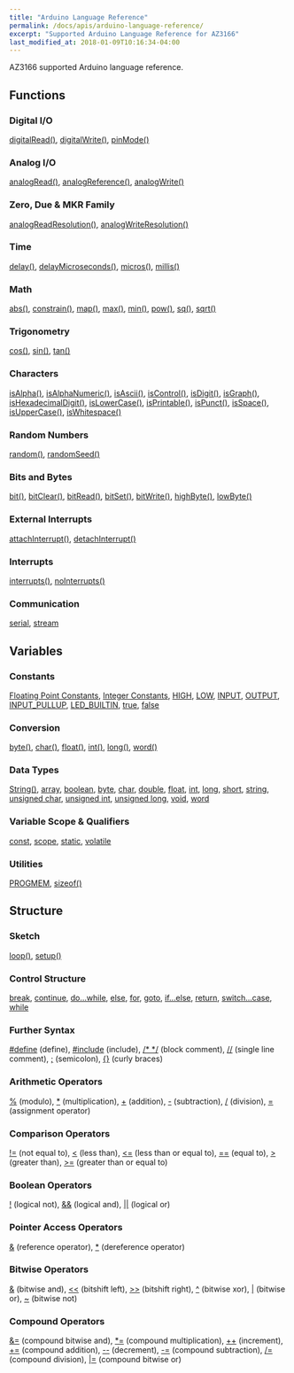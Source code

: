 ```yaml
---
title: "Arduino Language Reference"
permalink: /docs/apis/arduino-language-reference/
excerpt: "Supported Arduino Language Reference for AZ3166"
last_modified_at: 2018-01-09T10:16:34-04:00
---
```


AZ3166 supported Arduino language reference.

## Functions

### Digital I/O

[digitalRead()](https://www.arduino.cc/reference/en/language/functions/digital-io/digitalread/), 
[digitalWrite()](https://www.arduino.cc/reference/en/language/functions/digital-io/digitalwrite/), 
[pinMode()](https://www.arduino.cc/reference/en/language/functions/digital-io/pinmode/)

### Analog I/O

[analogRead()](https://www.arduino.cc/reference/en/language/functions/analog-io/analogread/), 
[analogReference()](https://www.arduino.cc/reference/en/language/functions/analog-io/analogreference/), 
[analogWrite()](https://www.arduino.cc/reference/en/language/functions/analog-io/analogwrite/)

### Zero, Due & MKR Family

[analogReadResolution()](https://www.arduino.cc/reference/en/language/functions/zero-due-mkr-family/analogreadresolution/), 
[analogWriteResolution()](https://www.arduino.cc/reference/en/language/functions/zero-due-mkr-family/analogwriteresolution/)

### Time

[delay()](https://www.arduino.cc/reference/en/language/functions/time/delay/), 
[delayMicroseconds()](https://www.arduino.cc/reference/en/language/functions/time/delaymicroseconds/), 
[micros()](https://www.arduino.cc/reference/en/language/functions/time/micros/), 
[millis()](https://www.arduino.cc/reference/en/language/functions/time/millis/)

### Math

[abs()](https://www.arduino.cc/reference/en/language/functions/math/abs/), 
[constrain()](https://www.arduino.cc/reference/en/language/functions/math/constrain/), 
[map()](https://www.arduino.cc/reference/en/language/functions/math/map/), 
[max()](https://www.arduino.cc/reference/en/language/functions/math/max/), 
[min()](https://www.arduino.cc/reference/en/language/functions/math/min/), 
[pow()](https://www.arduino.cc/reference/en/language/functions/math/pow/), 
[sq()](https://www.arduino.cc/reference/en/language/functions/math/sq/), 
[sqrt()](https://www.arduino.cc/reference/en/language/functions/math/sqrt/)

### Trigonometry

[cos()](https://www.arduino.cc/reference/en/language/functions/trigonometry/cos/), 
[sin()](https://www.arduino.cc/reference/en/language/functions/trigonometry/sin/), 
[tan()](https://www.arduino.cc/reference/en/language/functions/trigonometry/tan/)

### Characters

[isAlpha()](https://www.arduino.cc/reference/en/language/functions/characters/isalpha/), 
[isAlphaNumeric()](https://www.arduino.cc/reference/en/language/functions/characters/isalphanumeric/), 
[isAscii()](https://www.arduino.cc/reference/en/language/functions/characters/isascii/), 
[isControl()](https://www.arduino.cc/reference/en/language/functions/characters/iscontrol/), 
[isDigit()](https://www.arduino.cc/reference/en/language/functions/characters/isdigit/), 
[isGraph()](https://www.arduino.cc/reference/en/language/functions/characters/isgraph/), 
[isHexadecimalDigit()](https://www.arduino.cc/reference/en/language/functions/characters/ishexadecimaldigit/), 
[isLowerCase()](https://www.arduino.cc/reference/en/language/functions/characters/islowercase/), 
[isPrintable()](https://www.arduino.cc/reference/en/language/functions/characters/isprintable/), 
[isPunct()](https://www.arduino.cc/reference/en/language/functions/characters/ispunct/), 
[isSpace()](https://www.arduino.cc/reference/en/language/functions/characters/isspace/), 
[isUpperCase()](https://www.arduino.cc/reference/en/language/functions/characters/isuppercase/), 
[isWhitespace()](https://www.arduino.cc/reference/en/language/functions/characters/iswhitespace/)

### Random Numbers

[random()](https://www.arduino.cc/reference/en/language/functions/random-numbers/random/), 
[randomSeed()](https://www.arduino.cc/reference/en/language/functions/random-numbers/randomseed/)

### Bits and Bytes

[bit()](https://www.arduino.cc/reference/en/language/functions/bits-and-bytes/bit/), 
[bitClear()](https://www.arduino.cc/reference/en/language/functions/bits-and-bytes/bitclear/), 
[bitRead()](https://www.arduino.cc/reference/en/language/functions/bits-and-bytes/bitread/), 
[bitSet()](https://www.arduino.cc/reference/en/language/functions/bits-and-bytes/bitset/), 
[bitWrite()](https://www.arduino.cc/reference/en/language/functions/bits-and-bytes/bitwrite/), 
[highByte()](https://www.arduino.cc/reference/en/language/functions/bits-and-bytes/highbyte/), 
[lowByte()](https://www.arduino.cc/reference/en/language/functions/bits-and-bytes/lowbyte/)

### External Interrupts

[attachInterrupt()](https://www.arduino.cc/reference/en/language/functions/external-interrupts/attachinterrupt/), 
[detachInterrupt()](https://www.arduino.cc/reference/en/language/functions/external-interrupts/detachinterrupt/)

### Interrupts

[interrupts()](https://www.arduino.cc/reference/en/language/functions/interrupts/interrupts/), 
[noInterrupts()](https://www.arduino.cc/reference/en/language/functions/interrupts/nointerrupts/)

### Communication

[serial](https://www.arduino.cc/reference/en/language/functions/communication/serial/), 
[stream](https://www.arduino.cc/reference/en/language/functions/communication/stream/)

## Variables

### Constants

[Floating Point Constants](https://www.arduino.cc/reference/en/language/variables/constants/floatingpointconstants/), 
[Integer Constants](https://www.arduino.cc/reference/en/language/variables/constants/integerconstants/), 
[HIGH](https://www.arduino.cc/reference/en/language/variables/constants/constants/), 
[LOW](https://www.arduino.cc/reference/en/language/variables/constants/constants/), 
[INPUT](https://www.arduino.cc/reference/en/language/variables/constants/constants/), 
[OUTPUT](https://www.arduino.cc/reference/en/language/variables/constants/constants/), 
[INPUT_PULLUP](https://www.arduino.cc/reference/en/language/variables/constants/constants/), 
[LED_BUILTIN](https://www.arduino.cc/reference/en/language/variables/constants/constants/), 
[true](https://www.arduino.cc/reference/en/language/variables/constants/constants/), 
[false](https://www.arduino.cc/reference/en/language/variables/constants/constants/)

### Conversion

[byte()](https://www.arduino.cc/reference/en/language/variables/conversion/bytecast/), 
[char()](https://www.arduino.cc/reference/en/language/variables/conversion/charcast/), 
[float()](https://www.arduino.cc/reference/en/language/variables/conversion/floatcast/), 
[int()](https://www.arduino.cc/reference/en/language/variables/conversion/intcast/), 
[long()](https://www.arduino.cc/reference/en/language/variables/conversion/longcast/), 
[word()](https://www.arduino.cc/reference/en/language/variables/conversion/wordcast/)

### Data Types

[String()](https://www.arduino.cc/reference/en/language/variables/data-types/stringobject/), 
[array](https://www.arduino.cc/reference/en/language/variables/data-types/array/), 
[boolean](https://www.arduino.cc/reference/en/language/variables/data-types/boolean/), 
[byte](https://www.arduino.cc/reference/en/language/variables/data-types/byte/), 
[char](https://www.arduino.cc/reference/en/language/variables/data-types/char/), 
[double](https://www.arduino.cc/reference/en/language/variables/data-types/double/), 
[float](https://www.arduino.cc/reference/en/language/variables/data-types/float/), 
[int](https://www.arduino.cc/reference/en/language/variables/data-types/int/), 
[long](https://www.arduino.cc/reference/en/language/variables/data-types/long/), 
[short](https://www.arduino.cc/reference/en/language/variables/data-types/short/), 
[string](https://www.arduino.cc/reference/en/language/variables/data-types/string/), 
[unsigned char](https://www.arduino.cc/reference/en/language/variables/data-types/unsignedchar/), 
[unsigned int](https://www.arduino.cc/reference/en/language/variables/data-types/unsignedint/), 
[unsigned long](https://www.arduino.cc/reference/en/language/variables/data-types/unsignedlong/), 
[void](https://www.arduino.cc/reference/en/language/variables/data-types/void/), 
[word](https://www.arduino.cc/reference/en/language/variables/data-types/word/)

### Variable Scope & Qualifiers

[const](https://www.arduino.cc/reference/en/language/variables/variable-scope--qualifiers/const/), 
[scope](https://www.arduino.cc/reference/en/language/variables/variable-scope--qualifiers/scope/), 
[static](https://www.arduino.cc/reference/en/language/variables/variable-scope--qualifiers/static/), 
[volatile](https://www.arduino.cc/reference/en/language/variables/variable-scope--qualifiers/volatile/)

### Utilities

[PROGMEM](https://www.arduino.cc/reference/en/language/variables/utilities/progmem/), 
[sizeof()](https://www.arduino.cc/reference/en/language/variables/utilities/sizeof/)

## Structure

### Sketch

[loop()](https://www.arduino.cc/reference/en/language/structure/sketch/loop/), 
[setup()](https://www.arduino.cc/reference/en/language/structure/sketch/setup/)

### Control Structure

[break](https://www.arduino.cc/reference/en/language/structure/control-structure/break/), 
[continue](https://www.arduino.cc/reference/en/language/structure/control-structure/continue/), 
[do...while](https://www.arduino.cc/reference/en/language/structure/control-structure/dowhile/), 
[else](https://www.arduino.cc/reference/en/language/structure/control-structure/else/), 
[for](https://www.arduino.cc/reference/en/language/structure/control-structure/for/), 
[goto](https://www.arduino.cc/reference/en/language/structure/control-structure/goto/), 
[if...else](https://www.arduino.cc/reference/en/language/structure/control-structure/if/), 
[return](https://www.arduino.cc/reference/en/language/structure/control-structure/return/), 
[switch...case](https://www.arduino.cc/reference/en/language/structure/control-structure/switchcase/), 
[while](https://www.arduino.cc/reference/en/language/structure/control-structure/while/)

### Further Syntax

[#define](https://www.arduino.cc/reference/en/language/structure/further-syntax/define/) (define), 
[#include](https://www.arduino.cc/reference/en/language/structure/further-syntax/include/) (include), 
[/* */](https://www.arduino.cc/reference/en/language/structure/further-syntax/blockcomment/) (block comment), 
[//](https://www.arduino.cc/reference/en/language/structure/further-syntax/singlelinecomment/) (single line comment), 
[;](https://www.arduino.cc/reference/en/language/structure/further-syntax/semicolon/) (semicolon), 
[{}](https://www.arduino.cc/reference/en/language/structure/further-syntax/curlybraces/) (curly braces)

### Arithmetic Operators

[%](https://www.arduino.cc/reference/en/language/structure/arithmetic-operators/modulo/) (modulo), 
[*](https://www.arduino.cc/reference/en/language/structure/arithmetic-operators/multiplication/) (multiplication), 
[+](https://www.arduino.cc/reference/en/language/structure/arithmetic-operators/addition/) (addition), 
[-](https://www.arduino.cc/reference/en/language/structure/arithmetic-operators/subtraction/) (subtraction), 
[/](https://www.arduino.cc/reference/en/language/structure/arithmetic-operators/division/) (division), 
[=](https://www.arduino.cc/reference/en/language/structure/arithmetic-operators/assignment/) (assignment operator)

### Comparison Operators

[!=](https://www.arduino.cc/reference/en/language/structure/comparison-operators/notequalto/) (not equal to), 
[<](https://www.arduino.cc/reference/en/language/structure/comparison-operators/lessthan/) (less than), 
[<=](https://www.arduino.cc/reference/en/language/structure/comparison-operators/lessthanorequalto/) (less than or equal to), 
[==](https://www.arduino.cc/reference/en/language/structure/comparison-operators/equalto/) (equal to), 
[>](https://www.arduino.cc/reference/en/language/structure/comparison-operators/greaterthan/) (greater than), 
[>=](https://www.arduino.cc/reference/en/language/structure/comparison-operators/greaterthanorequalto/) (greater than or equal to)

### Boolean Operators

[!](https://www.arduino.cc/reference/en/language/structure/boolean-operators/logicalnot/) (logical not), 
[&&](https://www.arduino.cc/reference/en/language/structure/boolean-operators/logicaland/) (logical and), 
[||](https://www.arduino.cc/reference/en/language/structure/boolean-operators/logicalor/) (logical or)

### Pointer Access Operators

[&](https://www.arduino.cc/reference/en/language/structure/pointer-access-operators/reference/) (reference operator), 
[*](https://www.arduino.cc/reference/en/language/structure/pointer-access-operators/dereference/) (dereference operator)

### Bitwise Operators

[&](https://www.arduino.cc/reference/en/language/structure/bitwise-operators/bitwiseand/) (bitwise and), 
[<<](https://www.arduino.cc/reference/en/language/structure/bitwise-operators/bitshiftleft/) (bitshift left), 
[>>](https://www.arduino.cc/reference/en/language/structure/bitwise-operators/bitshiftright/) (bitshift right), 
[^](https://www.arduino.cc/reference/en/language/structure/bitwise-operators/bitwisexor/) (bitwise xor), 
[|](https://www.arduino.cc/reference/en/language/structure/bitwise-operators/bitwiseor/) (bitwise or), 
[~](https://www.arduino.cc/reference/en/language/structure/bitwise-operators/bitwisenot/) (bitwise not)

### Compound Operators

[&=](https://www.arduino.cc/reference/en/language/structure/compound-operators/compoundbitwiseand/) (compound bitwise and), 
[*=](https://www.arduino.cc/reference/en/language/structure/compound-operators/compoundmultiplication/) (compound multiplication), 
[++](https://www.arduino.cc/reference/en/language/structure/compound-operators/increment/) (increment), 
[+=](https://www.arduino.cc/reference/en/language/structure/compound-operators/compoundaddition/) (compound addition), 
[--](https://www.arduino.cc/reference/en/language/structure/compound-operators/decrement/) (decrement), 
[-=](https://www.arduino.cc/reference/en/language/structure/compound-operators/compoundsubtraction/) (compound subtraction), 
[/=](https://www.arduino.cc/reference/en/language/structure/compound-operators/compounddivision/) (compound division), 
[|=](https://www.arduino.cc/reference/en/language/structure/compound-operators/compoundbitwiseor/) (compound bitwise or)